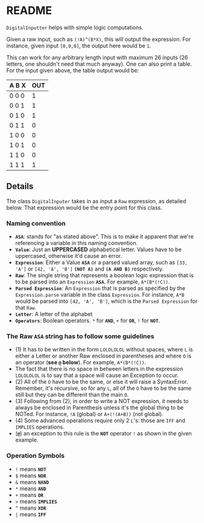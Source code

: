# README

`DigitalInputter` helps with simple logic computations.

Given a raw input, such as `(!A)^(B*X)`, this will output the expression. For instance, given input `[0,0,0]`, the output here would be `1`.

This can work for any arbitrary length input with maximum 26 inputs (26 letters, one shouldn't need that much anyway). One can also print a table. For the input given above, the table output would be:

| A B X | OUT |
| ----- | --- |
| 0 0 0 | 1 |
| 0 0 1 | 1 |
| 0 1 0 | 1 |
| 0 1 1 | 0 |
| 1 0 0 | 0 |
| 1 0 1 | 0 |
| 1 1 0 | 0 |
| 1 1 1 | 1 | 

## Details

The class `DigitalInputer` takes in as input a `Raw` expression, as detailed below. That expression would be the entry point for this class. 

### Naming convention

- **`ASA`**: stands for "as stated above". This is to make it apparent that we're referencing a variable in this naming convention.
- **`Value`**: Just an **UPPERCASED** alphabetical letter. Values have to be uppercased, otherwise it'd cause an error.
- **`Expression`**: Either a Value **`ASA`** or a parsed valued array, such as `[33, 'A']` or `[42, 'A', 'B']` **`(NOT A)`** and **`(A AND B)`** respectively.
- **`Raw`**: The single string that represents a boolean logic expression that is to be parsed into an `Expression` **`ASA`**. For example, `A*(B*(!C))`.
- **`Parsed Expression`**: An `Expression` that is parsed as specified by the `Expression.parse` variable in the class `Expression`. For instance, `A*B` would be parsed into `[42, 'A', 'B']`, which is the `Parsed Expression` for that `Raw`.
- **`Letter`**: A letter of the alphabet
- **`Operators`**: Boolean operators. `*` for **`AND`**, `+` for **`OR`**, `!` for **`NOT`**.

### The Raw **`ASA`** string has to follow some guidelines

- (1) It has to be written in the form `LOLOLOLOL` without spaces, where `L` is either a Letter or another Raw enclosed in parentheses and where `O` is an operator (**see `@` below**). For example, `A*(B*(!C))`. 
- The fact that there is no space in between letters in the expression `LOLOLOLOL` is to say that a space will cause an Exception to occur.
- (2) All of the `O` have to be the same, or else it will raise a SyntaxError. Remember, it's recursive, so for any `L`, all of the `O` have to be the same still but they can be different than the main `O`. 
- (3) Following from (2), in order to write a NOT expression, it needs to always be enclosed in Parenthesis unless it's the global thing to be NOTed. For instance, `!A` (global) or `A+(!(A+B))` (not global).
- (4) Some advanced operations require only 2 `L`'s: those are `IFF` and `IMPLIES` operations.
- (**`@`**) an exception to this rule is the **`NOT`** operator `!` as shown in the given example.

### Operation Symbols 

- `!` means **`NOT`**
- `$` means **`NOR`**
- `&` means **`NAND`**
- `*` means **`AND`**
- `+` means **`OR`**
- `>` means **`IMPLIES`**
- `^` means **`XOR`**
- `|` means **`IFF`**
